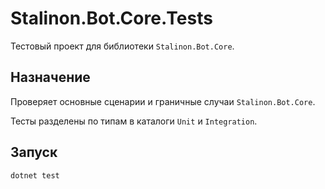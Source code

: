 # Stalinon.Bot.Core.Tests

Тестовый проект для библиотеки `Stalinon.Bot.Core`.

## Назначение
Проверяет основные сценарии и граничные случаи `Stalinon.Bot.Core`.

Тесты разделены по типам в каталоги `Unit` и `Integration`.

## Запуск
```bash
dotnet test
```
